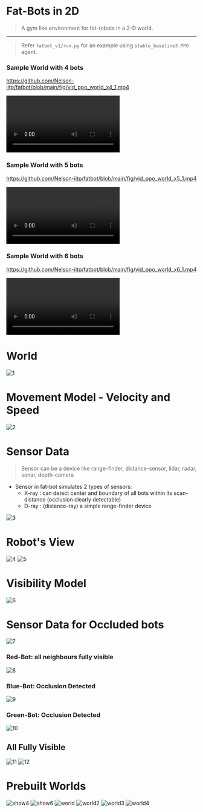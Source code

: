 # Fat-Bots in 2D 

> A gym like environment for fat-robots in a 2-D world.

<hr>

> Refer `fatbot_v1/run.py` for an example using `stable_baseline3.PPO` agent.


### Sample World with 4 bots

https://github.com/Nelson-iitp/fatbot/blob/main/fig/vid_ppo_world_x4_1.mp4

<video controls>
  <source src="fig/vid_ppo_world_x4_1.mp4" type="video/mp4">
</video>

### Sample World with 5 bots

https://github.com/Nelson-iitp/fatbot/blob/main/fig/vid_ppo_world_x5_1.mp4

<video controls>
  <source src="fig/vid_ppo_world_x5_1.mp4" type="video/mp4">
</video>

### Sample World with 6 bots

https://github.com/Nelson-iitp/fatbot/blob/main/fig/vid_ppo_world_x6_1.mp4

<video controls>
  <source src="fig/vid_ppo_world_x6_1.mp4" type="video/mp4">
</video>



# World

![1](fig/01_world.png)

# Movement Model - Velocity and Speed

![2](fig/02_velocity.png)


# Sensor Data

> Sensor can be a device like range-finder, distance-sensor, lidar, radar, sonar, depth-camera

* Sensor in fat-bot simulates 2 types of sensors:
    * X-ray : can detect center and boundary of all bots within its scan-distance (occlusion clearly detectable)
    * D-ray : (distance-ray) a simple range-finder device

![3](fig/03_arcs.png)

# Robot's View

![4](fig/04_robot_view.png)
![5](fig/05_sensor_data.png)

# Visibility Model

![6](fig/06_occlusion.png)

# Sensor Data for Occluded bots

![7](fig/07_occlusion_detect.png)

### Red-Bot: all neighbours fully visible

![8](fig/08_not_occluded.png)

### Blue-Bot: Occlusion Detected

![9](fig/09_occluded.png)

### Green-Bot: Occlusion Detected

![10](fig/10_occluded.png)

## All Fully Visible

![11](fig/11_visible.png)
![12](fig/12_all_visible.png)

# Prebuilt Worlds

![show4](fig/show4.png)
![show6](fig/show6.png)
![world](fig/world.png)
![world2](fig/world2.png)
![world3](fig/world3.png)
![world4](fig/world4.png)
